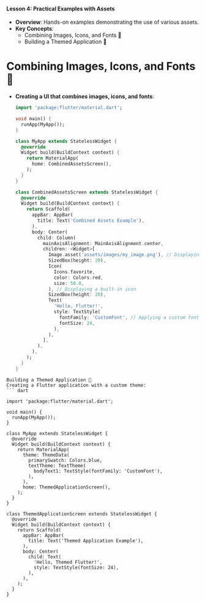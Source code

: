 
#### Lesson 4: Practical Examples with Assets
- **Overview**: Hands-on examples demonstrating the use of various assets.
- **Key Concepts**:
  - Combining Images, Icons, and Fonts 🧩
  - Building a Themed Application 🎨


# Combining Images, Icons, and Fonts 🧩
- **Creating a UI that combines images, icons, and fonts**:
  ```dart
  import 'package:flutter/material.dart';

  void main() {
    runApp(MyApp());
  }

  class MyApp extends StatelessWidget {
    @override
    Widget build(BuildContext context) {
      return MaterialApp(
        home: CombinedAssetsScreen(),
      );
    }
  }

  class CombinedAssetsScreen extends StatelessWidget {
    @override
    Widget build(BuildContext context) {
      return Scaffold(
        appBar: AppBar(
          title: Text('Combined Assets Example'),
        ),
        body: Center(
          child: Column(
            mainAxisAlignment: MainAxisAlignment.center,
            children: <Widget>[
              Image.asset('assets/images/my_image.png'), // Displaying an image from assets
              SizedBox(height: 20),
              Icon(
                Icons.favorite,
                color: Colors.red,
                size: 50.0,
              ), // Displaying a built-in icon
              SizedBox(height: 20),
              Text(
                'Hello, Flutter!',
                style: TextStyle(
                  fontFamily: 'CustomFont', // Applying a custom font
                  fontSize: 24,
                ),
              ),
            ],
          ),
        ),
      );
    }
  }
```
Building a Themed Application 🎨
Creating a Flutter application with a custom theme:
``` dart

import 'package:flutter/material.dart';

void main() {
  runApp(MyApp());
}

class MyApp extends StatelessWidget {
  @override
  Widget build(BuildContext context) {
    return MaterialApp(
      theme: ThemeData(
        primarySwatch: Colors.blue,
        textTheme: TextTheme(
          bodyText1: TextStyle(fontFamily: 'CustomFont'),
        ),
      ),
      home: ThemedApplicationScreen(),
    );
  }
}

class ThemedApplicationScreen extends StatelessWidget {
  @override
  Widget build(BuildContext context) {
    return Scaffold(
      appBar: AppBar(
        title: Text('Themed Application Example'),
      ),
      body: Center(
        child: Text(
          'Hello, Themed Flutter!',
          style: TextStyle(fontSize: 24),
        ),
      ),
    );
  }
}
```
